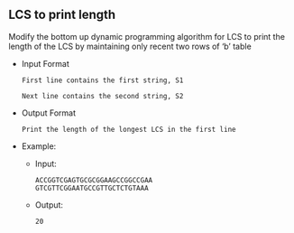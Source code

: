 ## LCS to print length
Modify the bottom up dynamic programming algorithm for LCS to print the length of the LCS by maintaining only recent two rows of ‘b’ table

- Input Format
    ```
    First line contains the first string, S1

    Next line contains the second string, S2
    ```

- Output Format
    ```
    Print the length of the longest LCS in the first line
    ```
 

- Example:

    - Input:
        ```
        ACCGGTCGAGTGCGCGGAAGCCGGCCGAA
        GTCGTTCGGAATGCCGTTGCTCTGTAAA
        ```

    - Output:
        ```
        20
        ```